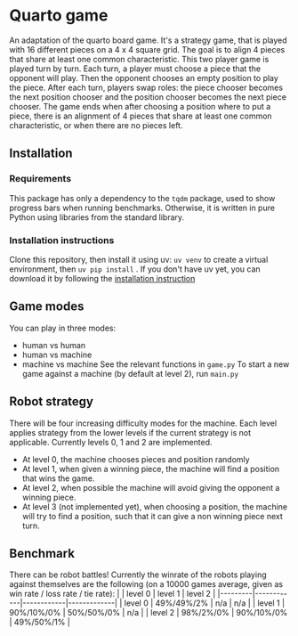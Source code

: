 # Quarto game

An adaptation of the quarto board game. It's a strategy game, that is played with 16 different pieces on a 4 x 4 square grid. The goal is to align 4 pieces that share at least one common characteristic. This two player game is played turn by turn. Each turn, a player must choose a piece that the opponent will play. Then the opponent chooses an empty position to play the piece. After each turn, players swap roles: the piece chooser becomes the next position chooser and the position chooser becomes the next piece chooser. The game ends when after choosing a position where to put a piece, there is an alignment of 4 pieces that share at least one common characteristic, or when there are no pieces left.

## Installation
### Requirements
This package has only a dependency to the `tqdm` package, used to show progress bars when running benchmarks. Otherwise, it is written in pure Python using libraries from the standard library.

### Installation instructions
Clone this repository, then install it using uv: `uv venv` to create a virtual environment, then `uv pip install` . If you don't have uv yet, you can download it by following the [installation instruction](https://docs.astral.sh/uv/getting-started/installation/)

## Game modes
You can play in three modes: 
* human vs human
* human vs machine
* machine vs machine
See the relevant functions in `game.py`
To start a new game against a machine (by default at level 2), run `main.py`

## Robot strategy
There will be four increasing difficulty modes for the machine. Each level applies strategy from the lower levels if the current strategy is not applicable. Currently levels 0, 1 and 2 are implemented.
* At level 0, the machine chooses pieces and position randomly
* At level 1, when given a winning piece, the machine will find a position that wins the game.
* At level 2, when possible the machine will avoid giving the opponent a winning piece. 
* At level 3 (not implemented yet), when choosing a position, the machine will try to find a position, such that it can give a non winning piece next turn.


## Benchmark
There can be robot battles! Currently the winrate of the robots playing against themselves are the following (on a 10000 games average, given as win rate / loss rate / tie rate):
|         | level 0    | level 1    | level 2     |
|---------|------------|------------|-------------|
| level 0 | 49%/49%/2% | n/a        | n/a         |
| level 1 | 90%/10%/0% | 50%/50%/0% | n/a         |
| level 2 | 98%/2%/0%  | 90%/10%/0% | 49%/50%/1%  |